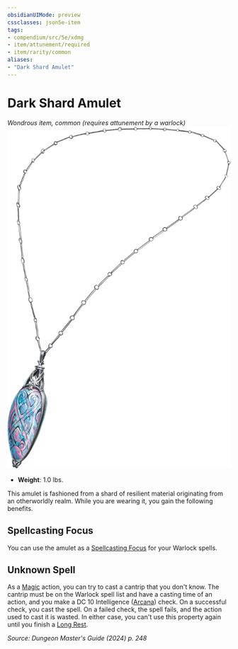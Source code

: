 ```yaml
---
obsidianUIMode: preview
cssclasses: json5e-item
tags:
- compendium/src/5e/xdmg
- item/attunement/required
- item/rarity/common
aliases: 
- "Dark Shard Amulet"
---
```

# Dark Shard Amulet
*Wondrous item, common (requires attunement by a warlock)*  
![](/3-Mechanics/CLI/items/img/dark-shard-amulet.webp#right)

- **Weight**: 1.0 lbs.

This amulet is fashioned from a shard of resilient material originating from an otherworldly realm. While you are wearing it, you gain the following benefits.

## Spellcasting Focus

You can use the amulet as a [Spellcasting Focus](/3-Mechanics/CLI/variant-rules/spellcasting-focus-xphb.md) for your Warlock spells.

## Unknown Spell

As a [Magic](actions.md#Magic) action, you can try to cast a cantrip that you don't know. The cantrip must be on the Warlock spell list and have a casting time of an action, and you make a DC 10 Intelligence ([Arcana](skills.md#Arcana)) check. On a successful check, you cast the spell. On a failed check, the spell fails, and the action used to cast it is wasted. In either case, you can't use this property again until you finish a [Long Rest](/3-Mechanics/CLI/variant-rules/long-rest-xphb.md).

*Source: Dungeon Master's Guide (2024) p. 248*
